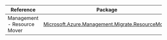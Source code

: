 | Reference | Package | Source |
|---|---|---|
|Management - Resource Mover|[Microsoft.Azure.Management.Migrate.ResourceMover](https://www.nuget.org/packages/Microsoft.Azure.Management.Migrate.ResourceMover)|[GitHub](https://github.com/Azure/azure-sdk-for-net/blob/main/)|
